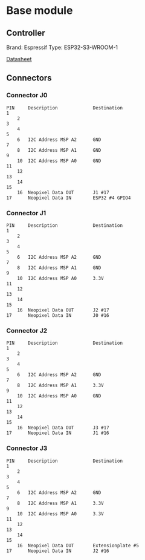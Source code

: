 # Base module

## Controller
Brand: Espressif
Type: ESP32-S3-WROOM-1

[Datasheet](./esp32-s3-wroom-1_wroom-1u_datasheet_en.pdf)

## Connectors

### Connector J0

```
PIN		Description				Destination
1		
	2	
3		
	4	
5		
	6	I2C Address MSP A2		GND
7		
	8	I2C Address MSP A1		GND
9		
	10	I2C Address MSP A0		GND
11		
	12	
13		
	14	
15		
	16	Neopixel Data OUT		J1 #17
17		Neopixel Data IN		ESP32 #4 GPIO4
```

### Connector J1

```
PIN		Description				Destination
1		
	2	
3		
	4	
5		
	6	I2C Address MSP A2		GND
7		
	8	I2C Address MSP A1		GND
9		
	10	I2C Address MSP A0		3.3V
11		
	12	
13		
	14	
15		
	16	Neopixel Data OUT		J2 #17
17		Neopixel Data IN		J0 #16
```

### Connector J2

```
PIN		Description				Destination
1		
	2	
3		
	4	
5		
	6	I2C Address MSP A2		GND
7		
	8	I2C Address MSP A1		3.3V
9		
	10	I2C Address MSP A0		GND	
11		
	12	
13		
	14	
15		
	16	Neopixel Data OUT		J3 #17
17		Neopixel Data IN		J1 #16
```

### Connector J3

```
PIN		Description				Destination
1		
	2	
3		
	4	
5		
	6	I2C Address MSP A2		GND
7		
	8	I2C Address MSP A1		3.3V
9		
	10	I2C Address MSP A0		3.3V
11		
	12	
13		
	14	
15		
	16	Neopixel Data OUT		Extensionplate #5
17		Neopixel Data IN		J2 #16
```
